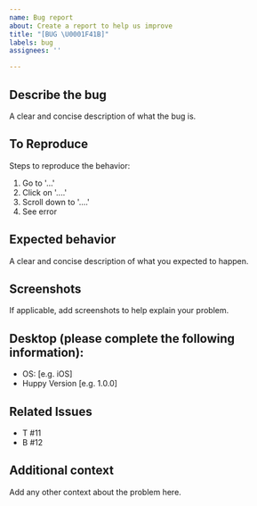 ```yaml
---
name: Bug report
about: Create a report to help us improve
title: "[BUG \U0001F41B]"
labels: bug
assignees: ''

---
```


## Describe the bug
A clear and concise description of what the bug is.

## To Reproduce
Steps to reproduce the behavior:
1. Go to '...'
2. Click on '....'
3. Scroll down to '....'
4. See error

## Expected behavior
A clear and concise description of what you expected to happen.

## Screenshots
If applicable, add screenshots to help explain your problem.

## Desktop (please complete the following information):
 - OS: [e.g. iOS]
 - Huppy Version [e.g. 1.0.0]

## Related Issues
- T #11
- B #12

## Additional context
Add any other context about the problem here.
